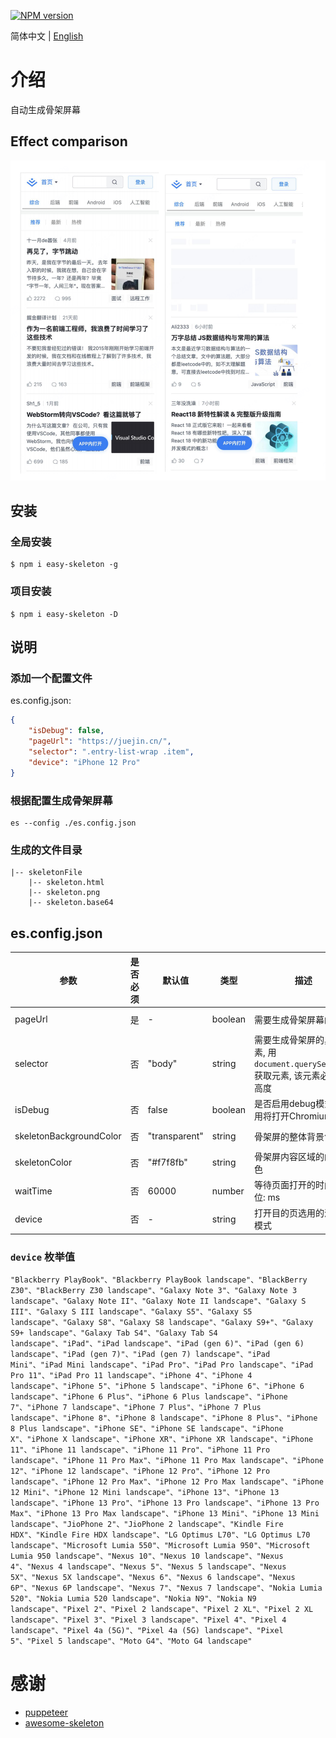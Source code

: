 [![NPM version][npm-image]][npm-url]

简体中文 | [English](./README.md)
# 介绍
自动生成骨架屏幕
## Effect comparison
![skeleton](./img/demo.png)
## 安装

### 全局安装

```
$ npm i easy-skeleton -g
```

### 项目安装
```
$ npm i easy-skeleton -D
```

## 说明

### 添加一个配置文件

es.config.json:

```json
{
    "isDebug": false,
    "pageUrl": "https://juejin.cn/",
    "selector": ".entry-list-wrap .item",
    "device": "iPhone 12 Pro"
}
```

### 根据配置生成骨架屏幕
```
es --config ./es.config.json
```
### 生成的文件目录
    |-- skeletonFile
        |-- skeleton.html
        |-- skeleton.png
        |-- skeleton.base64


## es.config.json
| 参数 | 是否必须 | 默认值 | 类型 | 描述 | 例子 |
| --- | --- | --- | --- | --- | --- |
| pageUrl | 是 | - | boolean | 需要生成骨架屏幕的页面 | ```"pageUrl": "http://www.baidu.com"``` |
| selector | 否 | "body" | string | 需要生成骨架屏的具体元素, 用 ```document.querySelector``` 获取元素, 该元素必须有高度 | ```"selector": ".list-item"``` |
| isDebug | 否 | false | boolean | 是否启用debug模式, 启用将打开Chromium |  |
| skeletonBackgroundColor | 否 | "transparent" | string | 骨架屏的整体背景色 | ```"skeletonBackgroundColor": "red"```  |
| skeletonColor | 否 | "#f7f8fb" | string | 骨架屏内容区域的的背景色 | ```"skeletonColor": "#ccc"```  |
| waitTime | 否 | 60000 | number | 等待页面打开的时间，单位: ms | ```"waitTime": 10 * 1000```  |
| device | 否 | - | string | 打开目的页选用的浏览器模式 | ```"device": "iPhone 12 Pro"```  |

### `device` 枚举值
```
"Blackberry PlayBook"、"Blackberry PlayBook landscape"、"BlackBerry Z30"、"BlackBerry Z30 landscape"、"Galaxy Note 3"、"Galaxy Note 3 landscape"、"Galaxy Note II"、"Galaxy Note II landscape"、"Galaxy S III"、"Galaxy S III landscape"、"Galaxy S5"、"Galaxy S5 landscape"、"Galaxy S8"、"Galaxy S8 landscape"、"Galaxy S9+"、"Galaxy S9+ landscape"、"Galaxy Tab S4"、"Galaxy Tab S4 landscape"、"iPad"、"iPad landscape"、"iPad (gen 6)"、"iPad (gen 6) landscape"、"iPad (gen 7)"、"iPad (gen 7) landscape"、"iPad Mini"、"iPad Mini landscape"、"iPad Pro"、"iPad Pro landscape"、"iPad Pro 11"、"iPad Pro 11 landscape"、"iPhone 4"、"iPhone 4 landscape"、"iPhone 5"、"iPhone 5 landscape"、"iPhone 6"、"iPhone 6 landscape"、"iPhone 6 Plus"、"iPhone 6 Plus landscape"、"iPhone 7"、"iPhone 7 landscape"、"iPhone 7 Plus"、"iPhone 7 Plus landscape"、"iPhone 8"、"iPhone 8 landscape"、"iPhone 8 Plus"、"iPhone 8 Plus landscape"、"iPhone SE"、"iPhone SE landscape"、"iPhone X"、"iPhone X landscape"、"iPhone XR"、"iPhone XR landscape"、"iPhone 11"、"iPhone 11 landscape"、"iPhone 11 Pro"、"iPhone 11 Pro landscape"、"iPhone 11 Pro Max"、"iPhone 11 Pro Max landscape"、"iPhone 12"、"iPhone 12 landscape"、"iPhone 12 Pro"、"iPhone 12 Pro landscape"、"iPhone 12 Pro Max"、"iPhone 12 Pro Max landscape"、"iPhone 12 Mini"、"iPhone 12 Mini landscape"、"iPhone 13"、"iPhone 13 landscape"、"iPhone 13 Pro"、"iPhone 13 Pro landscape"、"iPhone 13 Pro Max"、"iPhone 13 Pro Max landscape"、"iPhone 13 Mini"、"iPhone 13 Mini landscape"、"JioPhone 2"、"JioPhone 2 landscape"、"Kindle Fire HDX"、"Kindle Fire HDX landscape"、"LG Optimus L70"、"LG Optimus L70 landscape"、"Microsoft Lumia 550"、"Microsoft Lumia 950"、"Microsoft Lumia 950 landscape"、"Nexus 10"、"Nexus 10 landscape"、"Nexus 4"、"Nexus 4 landscape"、"Nexus 5"、"Nexus 5 landscape"、"Nexus 5X"、"Nexus 5X landscape"、"Nexus 6"、"Nexus 6 landscape"、"Nexus 6P"、"Nexus 6P landscape"、"Nexus 7"、"Nexus 7 landscape"、"Nokia Lumia 520"、"Nokia Lumia 520 landscape"、"Nokia N9"、"Nokia N9 landscape"、"Pixel 2"、"Pixel 2 landscape"、"Pixel 2 XL"、"Pixel 2 XL landscape"、"Pixel 3"、"Pixel 3 landscape"、"Pixel 4"、"Pixel 4 landscape"、"Pixel 4a (5G)"、"Pixel 4a (5G) landscape"、"Pixel 5"、"Pixel 5 landscape"、"Moto G4"、"Moto G4 landscape"
```

# 感谢

- [puppeteer](https://github.com/GoogleChrome/puppeteer)
- [awesome-skeleton](https://github.com/kaola-fed/awesome-skeleton)

[npm-image]: https://img.shields.io/npm/v/easy-skeleton.svg?style=flat-square&logo=npm
[npm-url]: https://www.npmjs.com/package/easy-skeleton